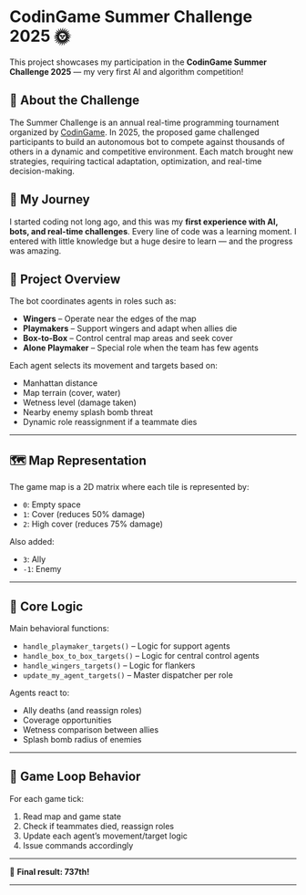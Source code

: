 # CodinGame Summer Challenge 2025 🌞

This project showcases my participation in the **CodinGame Summer Challenge 2025** — my very first AI and algorithm competition!

## 🧠 About the Challenge

The Summer Challenge is an annual real-time programming tournament organized by [CodinGame](https://www.codingame.com/). In 2025, the proposed game challenged participants to build an autonomous bot to compete against thousands of others in a dynamic and competitive environment. Each match brought new strategies, requiring tactical adaptation, optimization, and real-time decision-making.

## 🧗 My Journey

I started coding not long ago, and this was my **first experience with AI, bots, and real-time challenges**. Every line of code was a learning moment. I entered with little knowledge but a huge desire to learn — and the progress was amazing.

## 🧠 Project Overview

The bot coordinates agents in roles such as:

- **Wingers** – Operate near the edges of the map
- **Playmakers** – Support wingers and adapt when allies die
- **Box-to-Box** – Control central map areas and seek cover
- **Alone Playmaker** – Special role when the team has few agents

Each agent selects its movement and targets based on:

- Manhattan distance
- Map terrain (cover, water)
- Wetness level (damage taken)
- Nearby enemy splash bomb threat
- Dynamic role reassignment if a teammate dies

---

## 🗺️ Map Representation

The game map is a 2D matrix where each tile is represented by:

- `0`: Empty space
- `1`: Cover (reduces 50% damage)
- `2`: High cover (reduces 75% damage)

Also added:
- `3`: Ally
- `-1`: Enemy

---

## 🧩 Core Logic

Main behavioral functions:

- `handle_playmaker_targets()` – Logic for support agents
- `handle_box_to_box_targets()` – Logic for central control agents
- `handle_wingers_targets()` – Logic for flankers
- `update_my_agent_targets()` – Master dispatcher per role

Agents react to:
- Ally deaths (and reassign roles)
- Coverage opportunities
- Wetness comparison between allies
- Splash bomb radius of enemies

---

## 🔁 Game Loop Behavior

For each game tick:
1. Read map and game state
2. Check if teammates died, reassign roles
3. Update each agent’s movement/target logic
4. Issue commands accordingly

---

🚀 **Final result: 737th!**  

---



